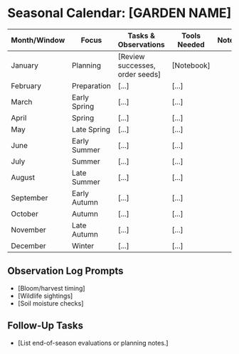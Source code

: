 # Seasonal Calendar: [GARDEN NAME]

| Month/Window | Focus | Tasks & Observations | Tools Needed | Notes |
|--------------|-------|----------------------|--------------|-------|
| January      | Planning | [Review successes, order seeds] | [Notebook] | |
| February     | Preparation | [...] | [...] | |
| March        | Early Spring | [...] | [...] | |
| April        | Spring | [...] | [...] | |
| May          | Late Spring | [...] | [...] | |
| June         | Early Summer | [...] | [...] | |
| July         | Summer | [...] | [...] | |
| August       | Late Summer | [...] | [...] | |
| September    | Early Autumn | [...] | [...] | |
| October      | Autumn | [...] | [...] | |
| November     | Late Autumn | [...] | [...] | |
| December     | Winter | [...] | [...] | |

## Observation Log Prompts
- [Bloom/harvest timing]
- [Wildlife sightings]
- [Soil moisture checks]

## Follow-Up Tasks
- [List end-of-season evaluations or planning notes.]
